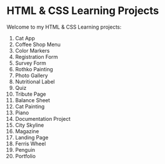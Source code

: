 # HTML & CSS Learning Projects
Welcome to my HTML & CSS Learning projects:

1. Cat App
2. Coffee Shop Menu
3. Color Markers
4. Registration Form
5. Survey Form
6. Rothko Painting
7. Photo Gallery
8. Nutritional Label
9. Quiz
10. Tribute Page
11. Balance Sheet
12. Cat Painting
13. Piano
14. Documentation Project
15. City Skyline
16. Magazine
17. Landing Page
18. Ferris Wheel
19. Penguin
20. Portfolio

